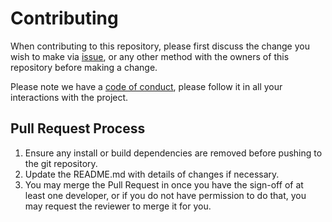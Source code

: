 # Contributing

When contributing to this repository, please first discuss the change you wish to make via [issue](https://github.com/muonsoft/validation/issues), or any other method with the owners of this repository before making a change. 

Please note we have a [code of conduct](CODE_OF_CONDUCT.md), please follow it in all your interactions with the project.

## Pull Request Process

1. Ensure any install or build dependencies are removed before pushing to the git repository.
2. Update the README.md with details of changes if necessary.
3. You may merge the Pull Request in once you have the sign-off of at least one developer, or if you 
   do not have permission to do that, you may request the reviewer to merge it for you.
